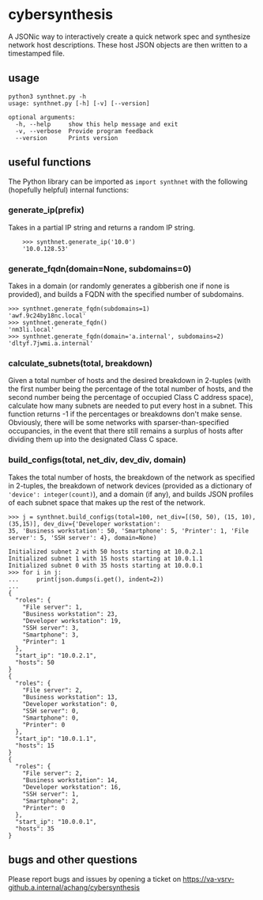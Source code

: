 # cybersynthesis


A JSONic way to interactively create a quick network spec and synthesize network host descriptions. These host 
JSON objects are then written to a timestamped file.

## usage

	python3 synthnet.py -h
	usage: synthnet.py [-h] [-v] [--version]

	optional arguments:
	  -h, --help     show this help message and exit
	  -v, --verbose  Provide program feedback
	  --version      Prints version


##  useful functions

The Python library can be imported as `import synthnet` with the following (hopefully helpful) internal functions:

### generate_ip(prefix)

Takes in a partial IP string and returns a random IP string.

        >>> synthnet.generate_ip('10.0')
        '10.0.128.53'


### generate_fqdn(domain=None, subdomains=0)

Takes in a domain (or randomly generates a gibberish one if none is provided), and builds a FQDN with the specified
number of subdomains.

	>>> synthnet.generate_fqdn(subdomains=1)
	'awf.9c24by18nc.local'
	>>> synthnet.generate_fqdn()
	'nm3li.local'
	>>> synthnet.generate_fqdn(domain='a.internal', subdomains=2)
	'dltyf.7jwmi.a.internal'


### calculate_subnets(total, breakdown)

Given a total number of hosts and the desired breakdown in 2-tuples (with the first number being the percentage 
of the total number of hosts, and the second number being the percentage of occupied Class C address space), calculate
how many subnets are needed to put every host in a subnet. This function returns -1 if the percentages or breakdowns
don't make sense. Obviously, there will be some networks with sparser-than-specified occupancies, in the event that there
still remains a surplus of hosts after dividing them up into the designated Class C space.


### build_configs(total, net_div, dev_div, domain)

Takes the total number of hosts, the breakdown of the network as specified in 2-tuples, the breakdown of network devices
(provided as a dictionary of `'device': integer(count)`), and a domain (if any), and builds JSON profiles of each subnet
space that makes up the rest of the network. 

	>>> j = synthnet.build_configs(total=100, net_div=[(50, 50), (15, 10), (35,15)], dev_div={'Developer workstation': 
	35, 'Business workstation': 50, 'Smartphone': 5, 'Printer': 1, 'File server': 5, 'SSH server': 4}, domain=None)

	Initialized subnet 2 with 50 hosts starting at 10.0.2.1
	Initialized subnet 1 with 15 hosts starting at 10.0.1.1
	Initialized subnet 0 with 35 hosts starting at 10.0.0.1
	>>> for i in j:
	...     print(json.dumps(i.get(), indent=2))
	... 
	{
	  "roles": {
	    "File server": 1,
	    "Business workstation": 23,
	    "Developer workstation": 19,
	    "SSH server": 3,
	    "Smartphone": 3,
	    "Printer": 1
	  },
	  "start_ip": "10.0.2.1",
	  "hosts": 50
	}
	{
	  "roles": {
	    "File server": 2,
	    "Business workstation": 13,
	    "Developer workstation": 0,
	    "SSH server": 0,
	    "Smartphone": 0,
	    "Printer": 0
	  },
	  "start_ip": "10.0.1.1",
	  "hosts": 15
	}
	{
	  "roles": {
	    "File server": 2,
	    "Business workstation": 14,
	    "Developer workstation": 16,
	    "SSH server": 1,
	    "Smartphone": 2,
	    "Printer": 0
	  },
	  "start_ip": "10.0.0.1",
	  "hosts": 35
	}



## bugs and other questions

Please report bugs and issues by opening a ticket on https://va-vsrv-github.a.internal/achang/cybersynthesis


